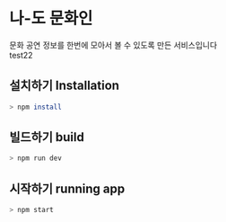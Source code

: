 # 나-도 문화인

문화 공연 정보를 한번에 모아서 볼 수 있도록 만든 서비스입니다
<br> test22

## 설치하기 Installation

```bash
> npm install
```

## 빌드하기 build

```bash
> npm run dev
```

## 시작하기 running app

```bash
> npm start
```
